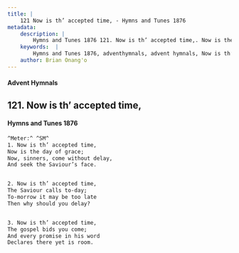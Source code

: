 ```yaml
---
title: |
    121 Now is th’ accepted time, - Hymns and Tunes 1876
metadata:
    description: |
        Hymns and Tunes 1876 121. Now is th’ accepted time,. Now is the day of grace; Now, sinners, come without delay,  And seek the Saviour’s face. 
    keywords:  |
        Hymns and Tunes 1876, adventhymnals, advent hymnals, Now is th’ accepted time,, Now is the day of grace;, 
    author: Brian Onang'o
---
```


#### Advent Hymnals
## 121. Now is th’ accepted time,
####  Hymns and Tunes 1876

```txt
^Meter:^ ^SM^
1. Now is th’ accepted time,
Now is the day of grace;
Now, sinners, come without delay, 
And seek the Saviour’s face.


2. Now is th’ accepted time,
The Saviour calls to-day; 
To-morrow it may be too late
Then why should you delay?


3. Now is th’ accepted time,
The gospel bids you come;
And every promise in his word 
Declares there yet is room.
```